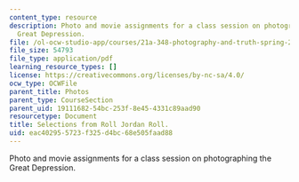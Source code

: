 ```yaml
---
content_type: resource
description: Photo and movie assignments for a class session on photographing the
  Great Depression.
file: /ol-ocw-studio-app/courses/21a-348-photography-and-truth-spring-2008/eac402955723f325d4bc68e505faad88_MIT21A_348S08_jordan.pdf
file_size: 54793
file_type: application/pdf
learning_resource_types: []
license: https://creativecommons.org/licenses/by-nc-sa/4.0/
ocw_type: OCWFile
parent_title: Photos
parent_type: CourseSection
parent_uid: 19111682-54bc-253f-8e45-4331c89aad90
resourcetype: Document
title: Selections from Roll Jordan Roll.
uid: eac40295-5723-f325-d4bc-68e505faad88
---
```

Photo and movie assignments for a class session on photographing the Great Depression.
